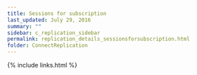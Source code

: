 ```yaml
---
title: Sessions for subscription
last_updated: July 29, 2016
summary: ""
sidebar: c_replication_sidebar
permalink: replication_details_sessionsforsubscription.html
folder: ConnectReplication
---
```





{% include links.html %}
